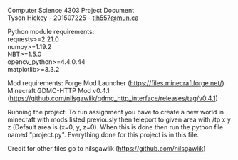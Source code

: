 Computer Science 4303 Project Document  
Tyson Hickey - 201507225 - tjh557@mun.ca

Python module requirements:  
requests>=2.21.0  
numpy>=1.19.2  
NBT>=1.5.0  
opencv_python>=4.4.0.44  
matplotlib>=3.3.2

Mod requirements:
Forge Mod Launcher (https://files.minecraftforge.net/)  
Minecraft GDMC-HTTP Mod v0.4.1 (https://github.com/nilsgawlik/gdmc_http_interface/releases/tag/v0.4.1)

Running the project:
To run assignment you have to create a new world in minecraft with mods listed previously
then teleport to given area with /tp x y z (Default area is (x=0, y, z=0). When this is done then 
run the python file named "project.py". Everything done for this project is in this file.

Credit for other files go to nilsgawlik (https://github.com/nilsgawlik)

